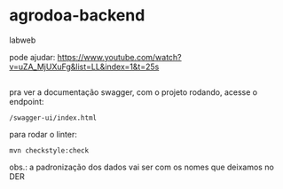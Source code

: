 # agrodoa-backend

labweb

pode ajudar: https://www.youtube.com/watch?v=uZA_MjUXuFg&list=LL&index=1&t=25s

##

pra ver a documentação swagger, com o projeto rodando, acesse o endpoint:
    
    /swagger-ui/index.html

para rodar o linter:

    mvn checkstyle:check


obs.: a padronização dos dados vai ser com os nomes que deixamos no DER
